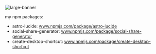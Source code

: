 ![large-banner](https://github.com/michelangelo-valderrama/michelangelo-valderrama/assets/135858738/068a1067-7be7-4f47-bd40-950b7683662b)

my npm packages:
 - astro-lucide: www.npmjs.com/package/astro-lucide
 - social-share-generator: www.npmjs.com/package/social-share-generator
 - create-desktop-shortcut: www.npmjs.com/package/create-desktop-shortcut
